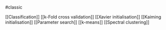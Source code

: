 #classic 

[[Classification]]
[[k-Fold cross validation]]
[[Xavier initialisation]]
[[Kaiming initialisation]]
[[Parameter search]]
[[k-means]]
[[Spectral clustering]]
